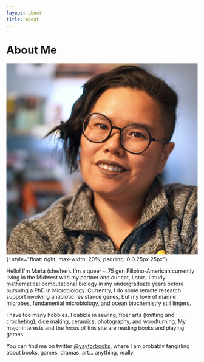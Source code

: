 ```yaml
---
layout: about
title: About
---
```

<h1>About Me</h1>

![image](images/itme.jpg){: style="float: right; max-width: 20%; padding: 0 0 25px 25px"}

Hello! I'm Maria (she/her). I'm a queer ~.75 gen Filipino-American currently living in the Midwest with my partner and our cat, Lotus. I study mathematical computational biology in my undergraduate years before pursuing a PhD in Microbiology. Currently, I do some remote research support involving antibiotic resistance genes, but my love of marine microbes, fundamental microbiology, and ocean biochemistry still lingers.

I have too many hobbies. I dabble in sewing, fiber arts (knitting and crocheting), dice making, ceramics, photography, and woodturning. My major interests and the focus of this site are reading books and playing games. 

You can find me on twitter [@yayforbooks](https://twitter.com/yayforbooks), where I am probably fangirling about books, games, dramas, art... anything, really. 